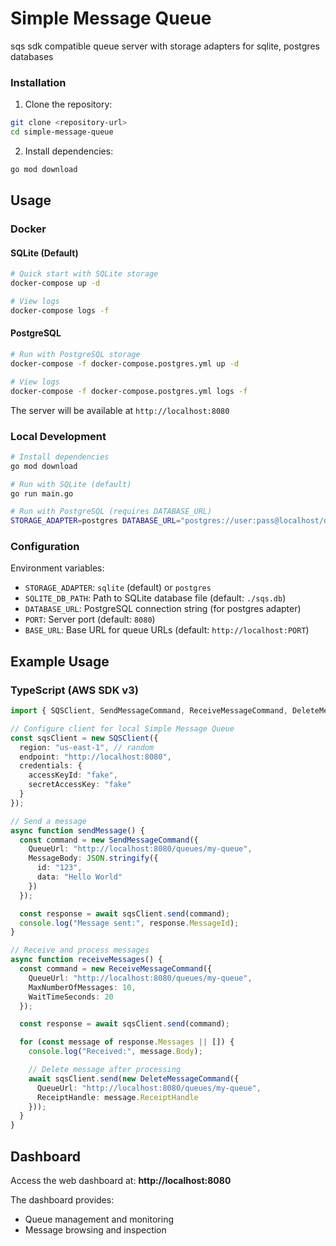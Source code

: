 # Simple Message Queue

sqs sdk compatible queue server with storage adapters for sqlite, postgres databases

### Installation

1. Clone the repository:
```bash
git clone <repository-url>
cd simple-message-queue
```

2. Install dependencies:
```bash
go mod download
```

## Usage

### Docker

#### SQLite (Default)
```bash
# Quick start with SQLite storage
docker-compose up -d

# View logs
docker-compose logs -f
```

#### PostgreSQL
```bash
# Run with PostgreSQL storage
docker-compose -f docker-compose.postgres.yml up -d

# View logs
docker-compose -f docker-compose.postgres.yml logs -f
```

The server will be available at `http://localhost:8080`

### Local Development

```bash
# Install dependencies
go mod download

# Run with SQLite (default)
go run main.go

# Run with PostgreSQL (requires DATABASE_URL)
STORAGE_ADAPTER=postgres DATABASE_URL="postgres://user:pass@localhost/db" go run main.go
```

### Configuration

Environment variables:
- `STORAGE_ADAPTER`: `sqlite` (default) or `postgres`
- `SQLITE_DB_PATH`: Path to SQLite database file (default: `./sqs.db`)
- `DATABASE_URL`: PostgreSQL connection string (for postgres adapter)
- `PORT`: Server port (default: `8080`)
- `BASE_URL`: Base URL for queue URLs (default: `http://localhost:PORT`)

## Example Usage

### TypeScript (AWS SDK v3)

```typescript
import { SQSClient, SendMessageCommand, ReceiveMessageCommand, DeleteMessageCommand } from "@aws-sdk/client-sqs";

// Configure client for local Simple Message Queue
const sqsClient = new SQSClient({
  region: "us-east-1", // random
  endpoint: "http://localhost:8080",
  credentials: {
    accessKeyId: "fake",
    secretAccessKey: "fake"
  }
});

// Send a message
async function sendMessage() {
  const command = new SendMessageCommand({
    QueueUrl: "http://localhost:8080/queues/my-queue",
    MessageBody: JSON.stringify({
      id: "123",
      data: "Hello World"
    })
  });

  const response = await sqsClient.send(command);
  console.log("Message sent:", response.MessageId);
}

// Receive and process messages
async function receiveMessages() {
  const command = new ReceiveMessageCommand({
    QueueUrl: "http://localhost:8080/queues/my-queue",
    MaxNumberOfMessages: 10,
    WaitTimeSeconds: 20
  });

  const response = await sqsClient.send(command);

  for (const message of response.Messages || []) {
    console.log("Received:", message.Body);

    // Delete message after processing
    await sqsClient.send(new DeleteMessageCommand({
      QueueUrl: "http://localhost:8080/queues/my-queue",
      ReceiptHandle: message.ReceiptHandle
    }));
  }
}
```

## Dashboard

Access the web dashboard at: **http://localhost:8080**

The dashboard provides:
- Queue management and monitoring
- Message browsing and inspection

